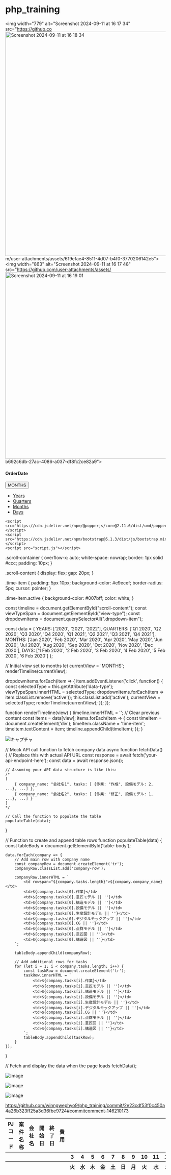 # php_training


<img width="779" alt="Screenshot 2024-09-11 at 16 17 34" src="https://github.co<img width="703" alt="Screenshot 2024-09-11 at 16 18 34" src="https://github.com/user-attachments/assets/fce8d326-3e06-4150-b0d9-12c177bc3ed3">
m/user-attachments/assets/619efae4-8511-4d07-b4f0-3770206142e5">
<img width="863" alt="Screenshot 2024-09-11 at 16 17 48" src="https://github.com/user-attachments/assets/<img width="585" alt="Screenshot 2024-09-11 at 16 19 01" src="https://github.com/user-attachments/assets/17bfd915-2535-4bf6-824e-9c0bdcc134f3">
b692c6db-27ac-4086-a037-df8fc2ce82a9">


<!DOCTYPE html>
<html lang="en">
<head>
    <meta charset="UTF-8">
    <meta name="viewport" content="width=device-width, initial-scale=1.0">
    <title>Excel-like Timeline</title>
    <link href="https://cdn.jsdelivr.net/npm/bootstrap@5.1.3/dist/css/bootstrap.min.css" rel="stylesheet">
    <link rel="stylesheet" href="styles.css">
</head>
<body>
    <div class="container my-4">
        <div class="card p-3">
            <div class="d-flex justify-content-between align-items-center">
                <h4 class="mb-0">OrderDate</h4>
                <div class="dropdown">
                    <button class="btn btn-outline-secondary dropdown-toggle" type="button" id="dropdownMenuButton" data-bs-toggle="dropdown" aria-expanded="false">
                        <span id="view-type">MONTHS</span>
                    </button>
                    <ul class="dropdown-menu" aria-labelledby="dropdownMenuButton">
                        <li><a class="dropdown-item" href="#" data-type="YEARS">Years</a></li>
                        <li><a class="dropdown-item" href="#" data-type="QUARTERS">Quarters</a></li>
                        <li><a class="dropdown-item active" href="#" data-type="MONTHS">Months</a></li>
                        <li><a class="dropdown-item" href="#" data-type="DAYS">Days</a></li>
                    </ul>
                </div>
            </div>
            <div id="timeline" class="mt-3">
                <!-- Timeline content will be dynamically inserted here -->
                <div class="scroll-container">
                    <div class="scroll-content" id="scroll-content">
                        <!-- Content will be generated by JavaScript -->
                    </div>
                </div>
            </div>
        </div>
    </div>

    <script src="https://cdn.jsdelivr.net/npm/@popperjs/core@2.11.6/dist/umd/popper.min.js"></script>
    <script src="https://cdn.jsdelivr.net/npm/bootstrap@5.1.3/dist/js/bootstrap.min.js"></script>
    <script src="script.js"></script>
</body>
</html>
.scroll-container {
    overflow-x: auto;
    white-space: nowrap;
    border: 1px solid #ccc;
    padding: 10px;
}

.scroll-content {
    display: flex;
    gap: 20px;
}

.time-item {
    padding: 5px 10px;
    background-color: #e9ecef;
    border-radius: 5px;
    cursor: pointer;
}

.time-item.active {
    background-color: #007bff;
    color: white;
}

const timeline = document.getElementById("scroll-content");
const viewTypeSpan = document.getElementById("view-type");
const dropdownItems = document.querySelectorAll(".dropdown-item");

const data = {
    YEARS: ['2020', '2021', '2022'],
    QUARTERS: ['Q1 2020', 'Q2 2020', 'Q3 2020', 'Q4 2020', 'Q1 2021', 'Q2 2021', 'Q3 2021', 'Q4 2021'],
    MONTHS: ['Jan 2020', 'Feb 2020', 'Mar 2020', 'Apr 2020', 'May 2020', 'Jun 2020', 'Jul 2020', 'Aug 2020', 'Sep 2020', 'Oct 2020', 'Nov 2020', 'Dec 2020'],
    DAYS: ['1 Feb 2020', '2 Feb 2020', '3 Feb 2020', '4 Feb 2020', '5 Feb 2020', '6 Feb 2020']
};

// Initial view set to months
let currentView = 'MONTHS';
renderTimeline(currentView);

dropdownItems.forEach(item => {
    item.addEventListener('click', function() {
        const selectedType = this.getAttribute('data-type');
        viewTypeSpan.innerHTML = selectedType;
        dropdownItems.forEach(item => item.classList.remove('active'));
        this.classList.add('active');
        currentView = selectedType;
        renderTimeline(currentView);
    });
});

function renderTimeline(view) {
    timeline.innerHTML = ''; // Clear previous content
    const items = data[view];
    items.forEach(item => {
        const timeItem = document.createElement('div');
        timeItem.className = 'time-item';
        timeItem.textContent = item;
        timeline.appendChild(timeItem);
    });
}


![キャプチャ](https://github.com/user-attachments/assets/7e53ca2b-4cef-4168-9e41-3d9b842bf850)

// Mock API call function to fetch company data
async function fetchData() {
    // Replace this with actual API URL
    const response = await fetch('your-api-endpoint-here');
    const data = await response.json();

    // Assuming your API data structure is like this:
    /*
    [
        { company_name: "会社名1", tasks: [ {作業: "作成", 設備モデル: 2, ...}, ...] },
        { company_name: "会社名2", tasks: [ {作業: "修正", 設備モデル: 1, ...}, ...] }
    ]
    */

    // Call the function to populate the table
    populateTable(data);
}

// Function to create and append table rows
function populateTable(data) {
    const tableBody = document.getElementById('table-body');

    data.forEach(company => {
        // Add main row with company name
        const companyRow = document.createElement('tr');
        companyRow.classList.add('company-row');

        companyRow.innerHTML = `
            <td rowspan="${company.tasks.length}">${company.company_name}</td>
            <td>${company.tasks[0].作業}</td>
            <td>${company.tasks[0].意匠モデル || ''}</td>
            <td>${company.tasks[0].構造モデル || ''}</td>
            <td>${company.tasks[0].設備モデル || ''}</td>
            <td>${company.tasks[0].生産設計モデル || ''}</td>
            <td>${company.tasks[0].デジタルモックアップ || ''}</td>
            <td>${company.tasks[0].CG || ''}</td>
            <td>${company.tasks[0].点群モデル || ''}</td>
            <td>${company.tasks[0].意匠図 || ''}</td>
            <td>${company.tasks[0].構造図 || ''}</td>
        `;

        tableBody.appendChild(companyRow);

        // Add additional rows for tasks
        for (let i = 1; i < company.tasks.length; i++) {
            const taskRow = document.createElement('tr');
            taskRow.innerHTML = `
                <td>${company.tasks[i].作業}</td>
                <td>${company.tasks[i].意匠モデル || ''}</td>
                <td>${company.tasks[i].構造モデル || ''}</td>
                <td>${company.tasks[i].設備モデル || ''}</td>
                <td>${company.tasks[i].生産設計モデル || ''}</td>
                <td>${company.tasks[i].デジタルモックアップ || ''}</td>
                <td>${company.tasks[i].CG || ''}</td>
                <td>${company.tasks[i].点群モデル || ''}</td>
                <td>${company.tasks[i].意匠図 || ''}</td>
                <td>${company.tasks[i].構造図 || ''}</td>
            `;
            tableBody.appendChild(taskRow);
        }
    });
}

// Fetch and display the data when the page loads
fetchData();

![image](https://github.com/user-attachments/assets/9efd1af5-5d22-401c-be6e-9b93a633cdf6)


![image](https://github.com/user-attachments/assets/ab665c96-17f6-4bf7-ae1e-c32e2be993d5)


![image](https://github.com/user-attachments/assets/d73b9e02-623d-4241-860a-24ea88a22517)



https://github.com/winngwephyo9/php_training/commit/2e23cdf53f0c450a4a26b323ff25a3d36fbe9724#commitcomment-146210173


<!DOCTYPE html>
<html lang="en">
<head>
    <meta charset="UTF-8">
    <meta name="viewport" content="width=device-width, initial-scale=1.0">
    <title>Styled Table</title>
    <link rel="stylesheet" href="styles.css">
</head>
<body>
    <div class="table-container">
        <table>
            <thead>
                <tr>
                    <th>PJコード</th>
                    <th>案件名称</th>
                    <th>会社名</th>
                    <th>開始日</th>
                    <th>終了日</th>
                    <th>費用</th>
                    <th colspan="19"></th>
                </tr>
                <tr>
                    <th colspan="6"></th>
                    <th>3</th>
                    <th>4</th>
                    <th>5</th>
                    <th>6</th>
                    <th>7</th>
                    <th>8</th>
                    <th>9</th>
                    <th>10</th>
                    <th>11</th>
                    <th>12</th>
                    <th>13</th>
                    <th>14</th>
                    <th>15</th>
                    <th>16</th>
                    <th>17</th>
                    <th>18</th>
                    <th>19</th>
                    <th>20</th>
                    <th>21</th>
                    <th>22</th>
                </tr>
                <tr>
                    <th colspan="6"></th>
                    <th>火</th>
                    <th>水</th>
                    <th>木</th>
                    <th>金</th>
                    <th>土</th>
                    <th>日</th>
                    <th>月</th>
                    <th>火</th>
                    <th>水</th>
                    <th>木</th>
                    <th>金</th>
                    <th>土</th>
                    <th>日</th>
                    <th>月</th>
                    <th>火</th>
                    <th>水</th>
                    <th>木</th>
                    <th>金</th>
                    <th>土</th>
                </tr>
            </thead>
            <tbody>
                <!-- Your table data here -->
            </tbody>
        </table>
    </div>
    <script src="scripts.js"></script>
</body>
</html>
